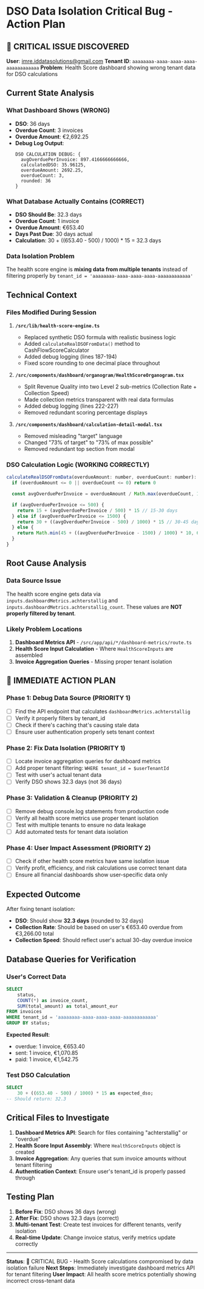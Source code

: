 # DSO Data Isolation Critical Bug - Action Plan

## 🚨 CRITICAL ISSUE DISCOVERED
**User**: imre.iddatasolutions@gmail.com
**Tenant ID**: `aaaaaaaa-aaaa-aaaa-aaaa-aaaaaaaaaaaa`
**Problem**: Health Score dashboard showing wrong tenant data for DSO calculations

## Current State Analysis

### What Dashboard Shows (WRONG)
- **DSO**: 36 days
- **Overdue Count**: 3 invoices
- **Overdue Amount**: €2,692.25
- **Debug Log Output**:
  ```
  DSO CALCULATION DEBUG: {
    avgOverduePerInvoice: 897.4166666666666,
    calculatedDSO: 35.96125,
    overdueAmount: 2692.25,
    overdueCount: 3,
    rounded: 36
  }
  ```

### What Database Actually Contains (CORRECT)
- **DSO Should Be**: 32.3 days
- **Overdue Count**: 1 invoice
- **Overdue Amount**: €653.40
- **Days Past Due**: 30 days actual
- **Calculation**: 30 + ((653.40 - 500) / 1000) * 15 = 32.3 days

### Data Isolation Problem
The health score engine is **mixing data from multiple tenants** instead of filtering properly by `tenant_id = 'aaaaaaaa-aaaa-aaaa-aaaa-aaaaaaaaaaaa'`

## Technical Context

### Files Modified During Session
1. **`/src/lib/health-score-engine.ts`**
   - Replaced synthetic DSO formula with realistic business logic
   - Added `calculateRealDSOFromData()` method to CashFlowScoreCalculator
   - Added debug logging (lines 187-194)
   - Fixed score rounding to one decimal place throughout

2. **`/src/components/dashboard/organogram/HealthScoreOrganogram.tsx`**
   - Split Revenue Quality into two Level 2 sub-metrics (Collection Rate + Collection Speed)
   - Made collection metrics transparent with real data formulas
   - Added debug logging (lines 222-227)
   - Removed redundant scoring percentage displays

3. **`/src/components/dashboard/calculation-detail-modal.tsx`**
   - Removed misleading "target" language
   - Changed "73% of target" to "73% of max possible"
   - Removed redundant top section from modal

### DSO Calculation Logic (WORKING CORRECTLY)
```javascript
calculateRealDSOFromData(overdueAmount: number, overdueCount: number): number {
  if (overdueAmount <= 0 || overdueCount <= 0) return 0

  const avgOverduePerInvoice = overdueAmount / Math.max(overdueCount, 1)

  if (avgOverduePerInvoice <= 500) {
    return 15 + (avgOverduePerInvoice / 500) * 15 // 15-30 days
  } else if (avgOverduePerInvoice <= 1500) {
    return 30 + ((avgOverduePerInvoice - 500) / 1000) * 15 // 30-45 days
  } else {
    return Math.min(45 + ((avgOverduePerInvoice - 1500) / 1000) * 10, 60) // 45-60 days max
  }
}
```

## Root Cause Analysis

### Data Source Issue
The health score engine gets data via `inputs.dashboardMetrics.achterstallig` and `inputs.dashboardMetrics.achterstallig_count`. These values are **NOT properly filtered by tenant**.

### Likely Problem Locations
1. **Dashboard Metrics API** - `/src/app/api/*/dashboard-metrics/route.ts`
2. **Health Score Input Calculation** - Where `HealthScoreInputs` are assembled
3. **Invoice Aggregation Queries** - Missing proper tenant isolation

## 🎯 IMMEDIATE ACTION PLAN

### Phase 1: Debug Data Source (PRIORITY 1)
- [ ] Find the API endpoint that calculates `dashboardMetrics.achterstallig`
- [ ] Verify it properly filters by tenant_id
- [ ] Check if there's caching that's causing stale data
- [ ] Ensure user authentication properly sets tenant context

### Phase 2: Fix Data Isolation (PRIORITY 1)
- [ ] Locate invoice aggregation queries for dashboard metrics
- [ ] Add proper tenant filtering: `WHERE tenant_id = $userTenantId`
- [ ] Test with user's actual tenant data
- [ ] Verify DSO shows 32.3 days (not 36 days)

### Phase 3: Validation & Cleanup (PRIORITY 2)
- [ ] Remove debug console.log statements from production code
- [ ] Verify all health score metrics use proper tenant isolation
- [ ] Test with multiple tenants to ensure no data leakage
- [ ] Add automated tests for tenant data isolation

### Phase 4: User Impact Assessment (PRIORITY 2)
- [ ] Check if other health score metrics have same isolation issue
- [ ] Verify profit, efficiency, and risk calculations use correct tenant data
- [ ] Ensure all financial dashboards show user-specific data only

## Expected Outcome

After fixing tenant isolation:
- **DSO**: Should show **32.3 days** (rounded to 32 days)
- **Collection Rate**: Should be based on user's €653.40 overdue from €3,266.00 total
- **Collection Speed**: Should reflect user's actual 30-day overdue invoice

## Database Queries for Verification

### User's Correct Data
```sql
SELECT
    status,
    COUNT(*) as invoice_count,
    SUM(total_amount) as total_amount_eur
FROM invoices
WHERE tenant_id = 'aaaaaaaa-aaaa-aaaa-aaaa-aaaaaaaaaaaa'
GROUP BY status;
```

**Expected Result**:
- overdue: 1 invoice, €653.40
- sent: 1 invoice, €1,070.85
- paid: 1 invoice, €1,542.75

### Test DSO Calculation
```sql
SELECT
    30 + ((653.40 - 500) / 1000) * 15 as expected_dso;
-- Should return: 32.3
```

## Critical Files to Investigate

1. **Dashboard Metrics API**: Search for files containing "achterstallig" or "overdue"
2. **Health Score Input Assembly**: Where `HealthScoreInputs` object is created
3. **Invoice Aggregation**: Any queries that sum invoice amounts without tenant filtering
4. **Authentication Context**: Ensure user's tenant_id is properly passed through

## Testing Plan

1. **Before Fix**: DSO shows 36 days (wrong)
2. **After Fix**: DSO shows 32.3 days (correct)
3. **Multi-tenant Test**: Create test invoices for different tenants, verify isolation
4. **Real-time Update**: Change invoice status, verify metrics update correctly

---

**Status**: 🚨 CRITICAL BUG - Health Score calculations compromised by data isolation failure
**Next Steps**: Immediately investigate dashboard metrics API for tenant filtering
**User Impact**: All health score metrics potentially showing incorrect cross-tenant data
